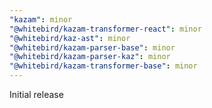 ```yaml
---
"kazam": minor
"@whitebird/kazam-transformer-react": minor
"@whitebird/kaz-ast": minor
"@whitebird/kazam-parser-base": minor
"@whitebird/kazam-parser-kaz": minor
"@whitebird/kazam-transformer-base": minor
---
```


Initial release
